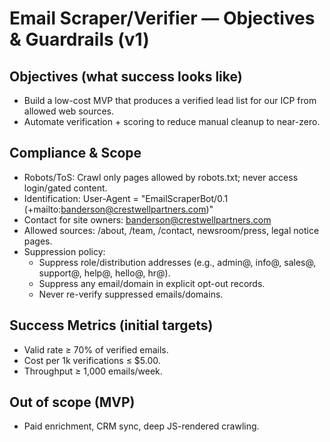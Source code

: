 # Email Scraper/Verifier — Objectives & Guardrails (v1)

## Objectives (what success looks like)
- Build a low-cost MVP that produces a verified lead list for our ICP from allowed web sources.
- Automate verification + scoring to reduce manual cleanup to near-zero.

## Compliance & Scope
- Robots/ToS: Crawl only pages allowed by robots.txt; never access login/gated content.
- Identification: User-Agent = "EmailScraperBot/0.1 (+mailto:banderson@crestwellpartners.com)"
- Contact for site owners: banderson@crestwellpartners.com
- Allowed sources: /about, /team, /contact, newsroom/press, legal notice pages.
- Suppression policy:
  - Suppress role/distribution addresses (e.g., admin@, info@, sales@, support@, help@, hello@, hr@).
  - Suppress any email/domain in explicit opt-out records.
  - Never re-verify suppressed emails/domains.

## Success Metrics (initial targets)
- Valid rate ≥ 70% of verified emails.
- Cost per 1k verifications ≤ $5.00.
- Throughput ≥ 1,000 emails/week.

## Out of scope (MVP)
- Paid enrichment, CRM sync, deep JS-rendered crawling.
